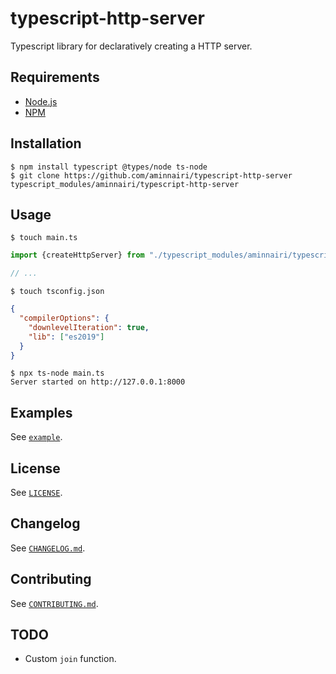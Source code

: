 # typescript-http-server

Typescript library for declaratively creating a HTTP server.

## Requirements

- [Node.js](https://nodejs.org/en/)
- [NPM](https://www.npmjs.com/)

## Installation

```console
$ npm install typescript @types/node ts-node
$ git clone https://github.com/aminnairi/typescript-http-server typescript_modules/aminnairi/typescript-http-server
```

## Usage

```console
$ touch main.ts
```

```typescript
import {createHttpServer} from "./typescript_modules/aminnairi/typescript-http-server";

// ...
```

```console
$ touch tsconfig.json
```

```json
{
  "compilerOptions": {
    "downlevelIteration": true,
    "lib": ["es2019"]
  }
}
```

```console
$ npx ts-node main.ts
Server started on http://127.0.0.1:8000
```

## Examples

See [`example`](./example).

## License

See [`LICENSE`](./LICENSE).

## Changelog

See [`CHANGELOG.md`](./CHANGELOG.md).

## Contributing

See [`CONTRIBUTING.md`](./CONTRIBUTING.md).

## TODO

- Custom `join` function.

